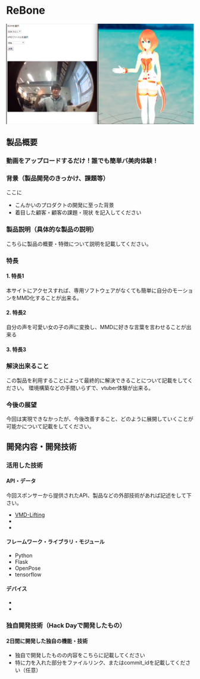 # ReBone

[![Product Name](image.png)](https://www.youtube.com/watch?v=G5rULR53uMk)

## 製品概要
### 動画をアップロードするだけ！誰でも簡単バ美肉体験！

### 背景（製品開発のきっかけ、課題等）
ここに
- こんかいのプロダクトの開発に至った背景
- 着目した顧客・顧客の課題・現状
を記入してください

### 製品説明（具体的な製品の説明）
こちらに製品の概要・特徴について説明を記載してください。

### 特長

#### 1. 特長1
本サイトにアクセスすれば、専用ソフトウェアがなくても簡単に自分のモーションをMMD化することが出来る。
#### 2. 特長2
自分の声を可愛い女の子の声に変換し、MMDに好きな言葉を言わせることが出来る
#### 3. 特長3

### 解決出来ること
この製品を利用することによって最終的に解決できることについて記載をしてください。
環境構築などの手間いらずで、vtuber体験が出来る。

### 今後の展望
今回は実現できなかったが、今後改善すること、どのように展開していくことが可能かについて記載をしてください。


## 開発内容・開発技術
### 活用した技術
#### API・データ
今回スポンサーから提供されたAPI、製品などの外部技術があれば記述をして下さい。

* [VMD-Lifting](https://github.com/errno-mmd/VMD-Lifting)
* 
* 

#### フレームワーク・ライブラリ・モジュール
* Python
* Flask
* OpenPose
* tensorflow

#### デバイス
* 
* 

### 独自開発技術（Hack Dayで開発したもの）
#### 2日間に開発した独自の機能・技術
* 独自で開発したものの内容をこちらに記載してください
* 特に力を入れた部分をファイルリンク、またはcommit_idを記載してください（任意）
